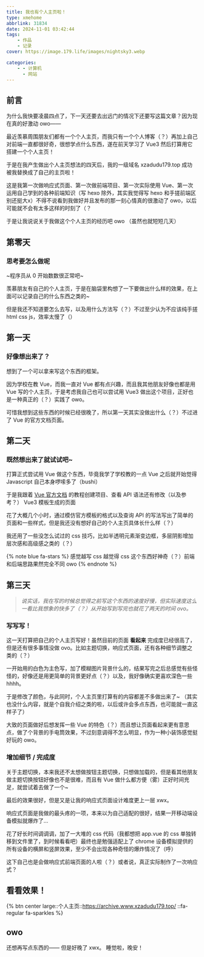 ```yaml
---
title: 我也有个人主页啦！
type: xmehome
abbrlink: 31834
date: 2024-11-01 03:42:44
tags:
    - 作品
    - 记录
cover: https://image.179.life/images/nightsky3.webp

categories:
    - - 计算机
      - 网站
---
```


## 前言
为什么我快要凌晨四点了，下一天还要去出远门的情况下还要写这篇文章？因为现在真的好激动 owo——

最近羡慕周围朋友们都有一个个人主页，而我只有一个个人博客（？）再加上自己对前端一直都很好奇，很想学点什么东西，遂在前天学习了 Vue3 然后打算用它搭建一个个人主页！

于是在我产生做出个人主页想法的四天后，我的一级域名 xzadudu179.top 成功被我替换成了自己的主页啦！

这是我第一次做响应式页面、第一次做前端项目、第一次实际使用 Vue、第一次运用自己学到的各种前端知识（写 hexo 除外，其实我觉得写 hexo 和手搓前端区别还挺大x）不得不说看到我做好并且发布的那一刻心情真的很激动了 owo，以后可能就不会有太多这样的时刻了（？

于是让我说说关于我做这个个人主页的经历吧 owo （虽然也就短短几天）

## 第零天

### 思考要怎么做呢

~程序员从 0 开始数数很正常吧~

羡慕朋友有自己的个人主页，于是在脑袋里构想了一下要做出什么样的效果，在上面可以记录自己的什么东西之类的~

但是我还不知道要怎么去写，以及用什么方法写（？）不过至少认为不应该纯手搓 html css js，效率太慢了（）

## 第一天

### 好像想出来了？

想到了一个可以拿来写这个东西的框架。

因为学校在教 Vue，而我一直对 Vue 都有点兴趣，而且我其他朋友好像也都是用 Vue 写的个人主页，于是考虑我自己也可以尝试用 Vue3 做出这个项目，正好也是一种真正的（？）实践了 owo。

可惜我想到这些东西的时候已经很晚了，所以第一天其实没做出什么（？）不过进了 Vue 的官方文档页面。

## 第二天

### 既然想出来了就试试吧~

打算正式尝试用 Vue 做这个东西，毕竟我学了学校教的一点 Vue 之后就开始觉得 Javascript 自己本身啰嗦多了（bushi）

于是我跟着 [Vue 官方文档](https://cn.vuejs.org/) 的教程创建项目、查看 API 语法还有修改（以及参考？） Vue3 模板生成的页面

花了大概几个小时，通过模仿官方模板的格式以及查询 API 的写法写出了简单的页面和一些样式，但是我还没有想好自己的个人主页具体长什么样（？）

我还用了一些没怎么试过的 css 技巧，比如半透明元素渐变边框，多层阴影增加层次感和高级感之类的（？）

{% note blue fa-stars %}
感觉越写 css 越觉得 css 这个东西好神奇（？）前端和后端思路果然完全不同 owo
{% endnote %}

## 第三天

> *说实话，我在写的时候总觉得之前写这个东西的速度好慢，但实际速度这么一看比我想象的快多了（？）从开始写到写完也就花了两天的时间 ovo。*

### 写写写！

这一天打算把自己的个人主页写好！虽然目前的页面 **看起来** 完成度已经很高了，但是还有很多事情没做 ovo。比如主题切换，响应式页面，还有各种细节调整之类的（？）

一开始用的白色为主色写，加了模糊图片背景什么的，结果写完之后总感觉有些怪怪的，好像还是用更简单的背景更好点（？）以及，我好像确实更喜欢深色一些 hhhh。

于是修改了颜色，与此同时，个人主页里打算有的内容都差不多做出来了~ （其实也没什么内容，就是个自我介绍之类的啦，以后或许会多点东西，也可能就一直这样子了）

大致的页面做好后想发挥一些 Vue 的特色（？）而且想让页面看起来更有意思点，做了个背景的手电筒效果，不过刻意调得不怎么明显，作为一种小装饰感觉挺好玩的 owo。

### 增加细节 / 完成度

关于主题切换，本来我还不太想做按钮主题切换，只想做加载的，但是看其他朋友做主题切换按钮好像也不是很难，而且有 Vue 做什么都方便（雾）正好时间充足，就尝试着去做了一个~

最后的效果很好，但是又是让我的响应式页面设计难度更上一层 xwx。

响应式页面是我做的最头疼的一项，本来以为自己适配的很好，结果一开移动端设备模拟就爆炸了...

花了好长时间调调调，加了一大堆的 css 代码（我都想把 app.vue 的 css 单独转移到文件里了，到时候看看吧）最终也是勉强适配上了 chrome 设备模拟提供的所有设备的横屏和竖屏效果，至少不会出现各种奇怪的爆炸情况了（呼）

这下自己也是会做响应式前端页面的人啦（？）或者说，真正实际制作了一次响应式？

## 看看效果！

{% btn center large::个人主页::https://archive.www.xzadudu179.top/ ::fa-regular fa-sparkles %}

## owo

还想再写点东西的——
但是好晚了 xwx。
睡觉啦，晚安！